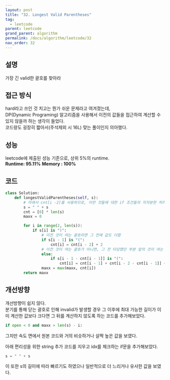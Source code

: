 ```yaml
---
layout: post
title: "32. Longest Valid Parentheses"
tag:
  - leetcode
parent: leetcode
grand_parent: algorithm
permalink: /docs/algorithm/leetcode/32
nav_order: 32
---
```


## 설명
가장 긴 valid한 괄호를 찾아라  

## 접근 방식
hard라고 쓰인 것 치고는 뭔가 쉬운 문제라고 여겨졌는데,  
DP(Dynamic Programing) 알고리즘을 사용해서 이전의 값들을 접근하여 계산할 수 있지 않을까 하는 생각이 들었다.  
코드량도 굉장히 짧아서(주석제외 시 16L) 맞는 풀이인지 의아했다.

## 성능
leetcode에 제출된 성능 기준으로, 상위 5%의 runtime.  
**Runtime: 95.11%**
**Memory : 100%**

## 코드
```py
class Solution:
    def longestValidParentheses(self, s):
        # 아래서 cnt[i -2]를 사용하므로, 이런 것들에 대한 if 조건들의 지저분한 처리를 제외하기 위해 공백한 칸 추가
        s = " " + s
        cnt = [0] * len(s)
        maxx = 0

        for i in range(2, len(s)):
            if s[i] is ")":
                # 이전 것이 여는 괄호라면 그 전에 값도 더함
                if s[i - 1] is "(":
                    cnt[i] = cnt[i - 2] + 2
                # 이전 것이 여는 괄호가 아니면, 그 전 타당했던 부분 앞의 것이 여는 괄호인지 체크
                else:
                    if s[i - 1 - cnt[i - 1]] is "(":
                        cnt[i] = cnt[i - 1] + cnt[i - 2 - cnt[i - 1]] + 2
                maxx = max(maxx, cnt[i])
        return maxx
```

## 개선방향
개선방향이 쉽지 않다.  
분기를 통해 닫는 괄호로 인해 invalid가 발생할 경우 그 이후에 최대 가능한 길이가 이미 계산한 값보다 크다면 그 뒤를 계산하지 않도록 하는 코드를 추가해보았다.  
```py
if open < 0 and maxx > len(s) - i:
```
그치만 속도 면에서 원본 코드와 거의 비슷하거나 살짝 높은 값을 보였다.  

아래 편리성을 위한 string 추가 코드를 지우고 idx를 체크하는 if문을 추가해보았다.  
```py
s = " " + s
```
이 또한 s의 길이에 따라 빠르기도 하였으나 일반적으로 더 느리거나 유사한 값을 보였다.